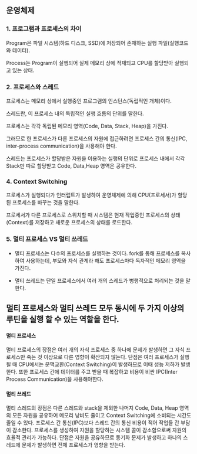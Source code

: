 ## 운영체제

### 1. 프로그램과 프로세스의 차이

Program은 파일 시스템(하드 디스크, SSD)에 저장되어 존재하는 실행 파일(실행코드와 데이터).

Process는 Program이 실행되어 실제 메모리 상에 적재되고 CPU를 할당받아 실행되고 있는 상태.


### 2. 프로세스와 스레드

프로세스는 메모리 상에서 실행중인 프로그램의 인스턴스(독립적인 개체)이다.

스레드란,  이 프로세스 내의 독립적인 실행 흐름의 단위를 말한다.


프로세스는 각각 독립된 메모리 영역(Code, Data, Stack, Heap)을 가진다.

그러므로 한 프로세스가 다른 프로세스의 자원에 접근하려면 프로세스 간의 통신(IPC, inter-process communication)을 사용해야 한다.

스레드는 프로세스가 할당받은 자원을 이용하는 실행의 단위로 
프로세스 내에서 각각 Stack만 따로 할당받고 Code, Data,Heap 영역은 공유한다.

### 4. Context Switching
프로세스가 실행되다가 인터럽트가 발생하여 운영체제에 의해 CPU(프로세서)가 할당된 프로세스를 바꾸는 것을 말한다.

프로세서가 다른 프로세스로 스위치할 때 시스템은 현재 작업중인 프로세스의 상태(Context)를 저장하고 새로운 프로세스의 상태를 로드한다.

### 5. 멀티 프로세스 VS 멀티 쓰레드


+ 멀티 프로세스는 다수의 프로세스를 실행하는 것이다. fork를 통해 프로세스를 복사하여 사용하는데, 부모와 자식 관계라 해도 프로세스마다 독자적인 메모리 영역을 가진다.

+ 멀티 쓰레드는 단일 프로세스에서 여러 개의 스레드가 병행적으로 처리되는 것을 말한다.

__멀티 프로세스와 멀티 쓰레드 모두 동시에 두 가지 이상의 루틴을 실행 할 수 있는 역할을 한다.__
---
#### 멀티 프로세스
멀티 프로세스의 장점은 여러 개의 자식 프로세스 중 하나에 문제가 발생하면 그 자식 프로세스만 죽는 것 이상으로 다른 영향이 확산되지 않는다.
단점은 여러 프로세스가 실행될 때 CPU에서는 문맥교환(Context Switching)이 발생하므로 이때 성능 저하가 발생한다.
또한 프로세스 간에 데이터를 주고 받을 때 복잡하고 비용이 비싼 IPC(Inter Process Communication)을 사용해야한다.

#### 멀티 쓰레드
멀티 스레드의 장점은 다른 스레드와 stack을 제외한 나머지 Code, Data, Heap 영역의 모든 자원을 공유하여
메모리 낭비도 줄이고 Context Switching에 소비되는 시간도 줄일 수 있다.
프로세스 간 통신(IPC)보다 스레드 간의 통신 비용이 적어 작업들 간 부담이 감소한다.
프로세스를 생성하여 자원을 할당하는 시스템 콜이 감소함으로써 자원의 효율적 관리가 가능하다.
단점은 자원을 공유하므로 동기화 문제가 발생하고 하나의 스레드에 문제가 발생하면 전체 프로세스가 영향을 받는다.

